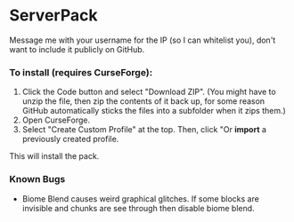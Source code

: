 # ServerPack
Message me with your username for the IP (so I can whitelist you), don't want to include it publicly on GitHub.

### To install (requires CurseForge): 
1. Click the Code button and select "Download ZIP". (You might have to unzip the file, then zip the contents of it back up, for some reason GitHub automatically sticks the files into a subfolder when it zips them.)
2. Open CurseForge.
3. Select "Create Custom Profile" at the top. Then, click "Or **import** a previously created profile.

This will install the pack.  

### Known Bugs 
- Biome Blend causes weird graphical glitches. If some blocks are invisible and chunks are see through then disable biome blend.

